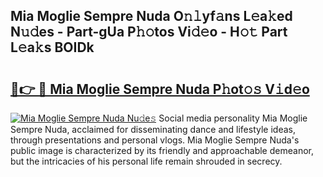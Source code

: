 ## Mia Moglie Sempre Nuda O𝚗𝚕yf𝚊ns L𝚎a𝚔ed N𝚞𝚍es - Part-gUa P𝚑𝚘tos Vi𝚍𝚎o - H𝚘𝚝 Part L𝚎a𝚔s BOIDk

# <h2><a href="http://kf8ijr.oniu.top/?m=Mia+Moglie+Sempre+Nuda">🔗👉 🔴 Mia Moglie Sempre Nuda P𝚑ot𝚘𝚜 V𝚒d𝚎o</a></h2>

[![Mia Moglie Sempre Nuda Nu𝚍e𝚜](https://i.imgur.com/0qMVB7G.gif)](http://kf8ijr.oniu.top/?m=Mia+Moglie+Sempre+Nuda)
Social media personality Mia Moglie Sempre Nuda, acclaimed for disseminating dance and lifestyle ideas, through presentations and personal vlogs. Mia Moglie Sempre Nuda's public image is characterized by its friendly and approachable demeanor, but the intricacies of his personal life remain shrouded in secrecy.  
